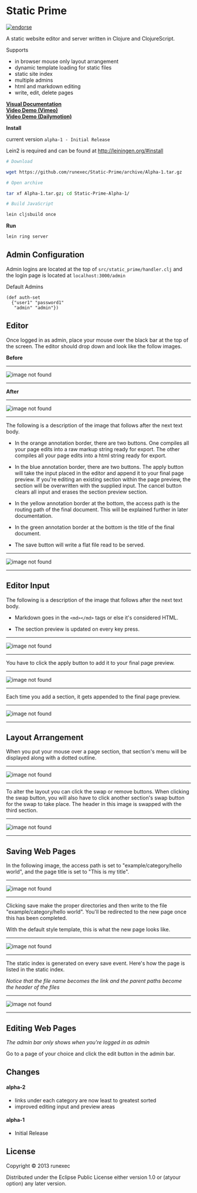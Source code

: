 # Static Prime 
[![endorse](https://api.coderwall.com/runexec/endorsecount.png)](https://coderwall.com/runexec)

A static website editor and server written in Clojure and ClojureScript.

Supports
* in browser mouse only layout arrangement
* dynamic template loading for static files
* static site index
* multiple admins
* html and markdown editing
* write, edit, delete pages

<b>
<a href="https://github.com/runexec/Static-Prime/#visual">Visual Documentation</a>
<br />
<a href="https://vimeo.com/80591306">Video Demo (Vimeo)</a>
<br />
<a href="http://www.dailymotion.com/video/x17pggk_high-resolution-static-prime-a-static-website-editor-and-server-written-in-clojure-and-clojurescrip_tech">Video Demo (Dailymotion)</a>
</b>

<b>Install</b>

current version ```alpha-1 - Initial Release```

Lein2 is required and can be found at http://leiningen.org/#install

```bash
# Download

wget https://github.com/runexec/Static-Prime/archive/Alpha-1.tar.gz

# Open archive

tar xf Alpha-1.tar.gz; cd Static-Prime-Alpha-1/

# Build JavaScript 

lein cljsbuild once
```
<b>Run</b>

```bash
lein ring server
```

## Admin Configuration

Admin logins are located at the top of ```src/static_prime/handler.clj``` and the login page is located at ```localhost:3000/admin```

Default Admins
```
(def auth-set 
  {"user1" "password1"
   "admin" "admin"})
```

<a id="visual" name="visual"></a>

## Editor


Once logged in as admin, place your mouse over the black bar at the top of the screen. The editor should drop down and look like the follow images.


**Before**

- - -
<img src="tut-imgs/1.png" alt="image not found" />

- - -


**After**


- - -

<img src="tut-imgs/2.png" alt="image not found" />

- - -


The following is a description of the image that follows after the next text body.

* In the orange annotation border, there are two buttons. One compiles all your page edits into a raw markup string ready for export. The other compiles all your page edits into a html string ready for export.

* In the blue annotation border, there are two buttons. The apply button will take the input placed in the editor and append it to your final page preview. If you're editing an existing section within the page preview, the section will be overwritten with the supplied input. The cancel button clears all input and erases the section preview section.

* In the yellow annotation border at the bottom, the access path is the routing path of the final document. This will be explained further in later documentation.

* In the green annotation border at the bottom is the title of the final document.

* The save button will write a flat file read to be served.


- - -

<img src="tut-imgs/3.png" alt="image not found" />

- - -


## Editor Input

The following is a description of the image that follows after the next text body.

* Markdown goes in the ```<md></md>``` tags or else it's considered HTML.

* The section preview is updated on every key press.


- - -

<img src="tut-imgs/4.png" alt="image not found" />

- - -


You have to click the apply button to add it to your final page preview.


- - -

<img src="tut-imgs/5.png" alt="image not found" />

- - -


Each time you add a section, it gets appended to the final page preview.


- - -

<img src="tut-imgs/6.png" alt="image not found" />

- - -


## Layout Arrangement

When you put your mouse over a page section, that section's menu will be displayed along with a dotted outline.


- - -

<img src="tut-imgs/7.png" alt="image not found" />

- - -


To alter the layout you can click the swap or remove buttons. When clicking the swap button, you will also have to click another section's swap button for the swap to take place. The header in this image is swapped with the third section.


- - -

<img src="tut-imgs/8.png" alt="image not found" />

- - -


## Saving Web Pages

In the following image, the access path is set to "example/category/hello world",
and the page title is set to "This is my title".


- - -

<img src="tut-imgs/9.png" alt="image not found" />

- - -


Clicking save make the proper directories and then write to the file "example/category/hello world". You'll be redirected to the new page once this has been completed.

With the default style template, this is what the new page looks like.


- - -

<img src="tut-imgs/10.png" alt="image not found" />

- - -


The static index is generated on every save event. Here's how the page is listed in the static index.


<i>Notice that the file name becomes the link and the parent paths become the header of the files</i>


- - -

<img src="tut-imgs/11.png" alt="image not found" />

- - -


## Editing Web Pages

<i>The admin bar only shows when you're logged in as admin</i>

Go to a page of your choice and click the edit button in the admin bar.

## Changes

#### alpha-2

* links under each category are now least to greatest sorted
* improved editing input and preview areas

#### alpha-1

* Initial Release

## License

Copyright © 2013 runexec

Distributed under the Eclipse Public License either version 1.0 or (atyour option) any later version.

